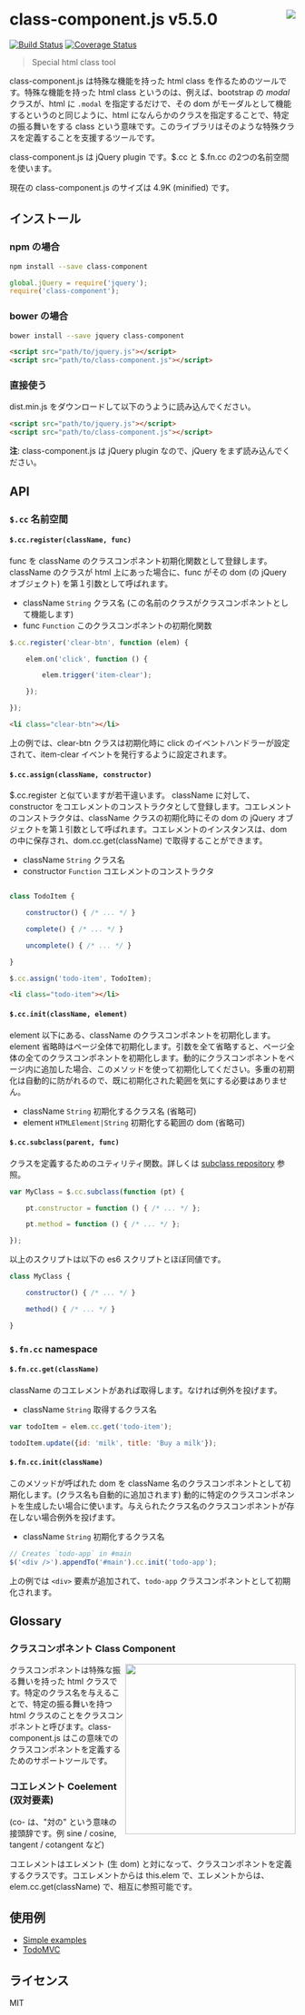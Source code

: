 # class-component.js v5.5.0 <img align="right" src="http://kt3k.github.io/class-component/asset/class-component.svg" />

[![Build Status](https://travis-ci.org/kt3k/class-component.svg?branch=master)](https://travis-ci.org/kt3k/class-component) [![Coverage Status](https://coveralls.io/repos/kt3k/class-component/badge.svg?branch=master&service=github)](https://coveralls.io/github/kt3k/class-component?branch=master)

> Special html class tool

class-component.js は特殊な機能を持った html class を作るためのツールです。特殊な機能を持った html class というのは、例えば、bootstrap の *modal* クラスが、html に `.modal` を指定するだけで、その dom がモーダルとして機能するというのと同じように、html になんらかのクラスを指定することで、特定の振る舞いをする class という意味です。このライブラリはそのような特殊クラスを定義することを支援するツールです。

class-component.js は jQuery plugin です。$.cc と $.fn.cc の2つの名前空間を使います。

現在の class-component.js のサイズは 4.9K (minified) です。

## インストール

### npm の場合

```sh
npm install --save class-component
```

```js
global.jQuery = require('jquery');
require('class-component');
```

### bower の場合

```sh
bower install --save jquery class-component
```

```html
<script src="path/to/jquery.js"></script>
<script src="path/to/class-component.js"></script>
```

### 直接使う

dist.min.js をダウンロードして以下のうように読み込んでください。

```html
<script src="path/to/jquery.js"></script>
<script src="path/to/class-component.js"></script>
```
**注**: class-component.js は jQuery plugin なので、jQuery をまず読み込んでください。

## API

### `$.cc` 名前空間

#### `$.cc.register(className, func)`

func を className のクラスコンポネント初期化関数として登録します。className のクラスが html
上にあった場合に、func がその dom (の jQuery オブジェクト) を第１引数として呼ばれます。

- className `String` クラス名 (この名前のクラスがクラスコンポネントとして機能します)
- func `Function` このクラスコンポネントの初期化関数

```js
$.cc.register('clear-btn', function (elem) {

    elem.on('click', function () {

        elem.trigger('item-clear');

    });

});
```

```html
<li class="clear-btn"></li>
```

上の例では、clear-btn クラスは初期化時に click のイベントハンドラーが設定されて、item-clear イベントを発行するように設定されます。

#### `$.cc.assign(className, constructor)`

$.cc.register と似ていますが若干違います。
className に対して、constructor をコエレメントのコンストラクタとして登録します。コエレメントのコンストラクタは、className クラスの初期化時にその dom の jQuery オブジェクトを第１引数として呼ばれます。コエレメントのインスタンスは、dom の中に保存され、dom.cc.get(className) で取得することができます。

- className `String` クラス名
- constructor `Function` コエレメントのコンストラクタ

```js

class TodoItem {

    constructor() { /* ... */ }

    complete() { /* ... */ }

    uncomplete() { /* ... */ }

}

$.cc.assign('todo-item', TodoItem);
```

```html
<li class="todo-item"></li>
```

#### `$.cc.init(className, element)`

element 以下にある、className のクラスコンポネントを初期化します。element 省略時はページ全体で初期化します。引数を全て省略すると、ページ全体の全てのクラスコンポネントを初期化します。動的にクラスコンポネントをページ内に追加した場合、このメソッドを使って初期化してください。多重の初期化は自動的に防がれるので、既に初期化された範囲を気にする必要はありません。

- className `String` 初期化するクラス名 (省略可)
- element `HTMLElement|String` 初期化する範囲の dom (省略可)

#### `$.cc.subclass(parent, func)`

クラスを定義するためのユティリティ関数。詳しくは [subclass repository](https://github.com/kt3k/subclass) 参照。

```js
var MyClass = $.cc.subclass(function (pt) {

    pt.constructor = function () { /* ... */ };

    pt.method = function () { /* ... */ };

});
```

以上のスクリプトは以下の es6 スクリプトとほぼ同値です。

```js
class MyClass {

    constructor() { /* ... */ }

    method() { /* ... */ }

}
```

### `$.fn.cc` namespace

#### `$.fn.cc.get(className)`

className のコエレメントがあれば取得します。なければ例外を投げます。

- className `String` 取得するクラス名

```js
var todoItem = elem.cc.get('todo-item');

todoItem.update({id: 'milk', title: 'Buy a milk'});
```

#### `$.fn.cc.init(className)`

このメソッドが呼ばれた dom を className 名のクラスコンポネントとして初期化します。(クラス名も自動的に追加されます) 動的に特定のクラスコンポネントを生成したい場合に使います。与えられたクラス名のクラスコンポネントが存在しない場合例外を投げます。

- className `String` 初期化するクラス名

```js
// Creates `todo-app` in #main
$('<div />').appendTo('#main').cc.init('todo-app');
```

上の例では `<div>` 要素が追加されて、`todo-app` クラスコンポネントとして初期化されます。

## Glossary

### クラスコンポネント Class Component

<img align="right" width="300" src="http://kt3k.github.io/class-component/asset/the-diagram.svg" />

クラスコンポネントは特殊な振る舞いを持った html クラスです。特定のクラス名を与えることで、特定の振る舞いを持つ html クラスのことをクラスコンポネントと呼びます。class-component.js はこの意味でのクラスコンポネントを定義するためのサポートツールです。

### コエレメント Coelement (双対要素)

(co- は、"対の" という意味の接頭辞です。例 sine / cosine, tangent / cotangent など)

コエレメントはエレメント (生 dom) と対になって、クラスコンポネントを定義するクラスです。コエレメントからは this.elem で、エレメントからは、elem.cc.get(className) で、相互に参照可能です。

## 使用例

- [Simple examples](https://github.com/kt3k/class-component/blob/master/EXAMPLE.md)
- [TodoMVC](https://github.com/kt3k/class-component-todomvc)

## ライセンス

MIT

